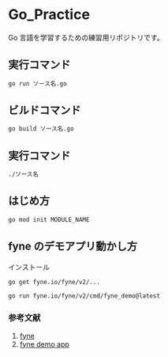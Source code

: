 # Go_Practice

Go 言語を学習するための練習用リポジトリです。

## 実行コマンド

```bash
go run ソース名.go
```

## ビルドコマンド

```bash
go build ソース名.go
```

## 実行コマンド

```bash
./ソース名
```

## はじめ方

```bash
go mod init MODULE_NAME
```

## fyne のデモアプリ動かし方

インストール

```bash
go get fyne.io/fyne/v2/...
```

```bash
go run fyne.io/fyne/v2/cmd/fyne_demo@latest
```

### 参考文献

1. [fyne](https://fyne.io/)
2. [fyne demo app](https://github.com/fyne-io/fyne/tree/master/cmd/fyne_demo)
